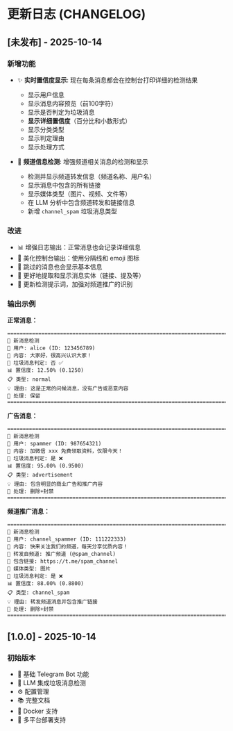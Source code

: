 # 更新日志 (CHANGELOG)

## [未发布] - 2025-10-14

### 新增功能
- ✨ **实时置信度显示**: 现在每条消息都会在控制台打印详细的检测结果
  - 显示用户信息
  - 显示消息内容预览（前100字符）
  - 显示是否判定为垃圾消息
  - **显示详细置信度**（百分比和小数形式）
  - 显示分类类型
  - 显示判定理由
  - 显示处理方式

- 📢 **频道信息检测**: 增强频道相关消息的检测和显示
  - 检测并显示频道转发信息（频道名称、用户名）
  - 显示消息中包含的所有链接
  - 显示媒体类型（图片、视频、文件等）
  - 在 LLM 分析中包含频道转发和链接信息
  - 新增 `channel_spam` 垃圾消息类型

### 改进
- 📊 增强日志输出：正常消息也会记录详细信息
- 🎨 美化控制台输出：使用分隔线和 emoji 图标
- 📝 跳过的消息也会显示基本信息
- 🔗 更好地提取和显示消息实体（链接、提及等）
- 🎯 更新检测提示词，加强对频道推广的识别

### 输出示例

**正常消息：**
```
================================================================================
📨 新消息检测
👤 用户: alice (ID: 123456789)
💬 内容: 大家好，很高兴认识大家！
🎯 垃圾消息判定: 否 ✅
📊 置信度: 12.50% (0.1250)
📋 类型: normal
💡 理由: 这是正常的问候消息，没有广告或恶意内容
🔧 处理: 保留
================================================================================
```

**广告消息：**
```
================================================================================
📨 新消息检测
👤 用户: spammer (ID: 987654321)
💬 内容: 加微信 xxx 免费领取资料，仅限今天！
🎯 垃圾消息判定: 是 ❌
📊 置信度: 95.00% (0.9500)
📋 类型: advertisement
💡 理由: 包含明显的商业广告和推广内容
🔧 处理: 删除+封禁
================================================================================
```

**频道推广消息：**
```
================================================================================
📨 新消息检测
👤 用户: channel_spammer (ID: 111222333)
💬 内容: 快来关注我们的频道，每天分享优质内容！
📢 转发自频道: 推广频道 (@spam_channel)
🔗 包含链接: https://t.me/spam_channel
📎 媒体类型: 图片
🎯 垃圾消息判定: 是 ❌
📊 置信度: 88.00% (0.8800)
📋 类型: channel_spam
💡 理由: 转发频道消息并包含推广链接
🔧 处理: 删除+封禁
================================================================================
```

## [1.0.0] - 2025-10-14

### 初始版本
- 🤖 基础 Telegram Bot 功能
- 🧠 LLM 集成垃圾消息检测
- ⚙️ 配置管理
- 📚 完整文档
- 🐳 Docker 支持
- 🚀 多平台部署支持
